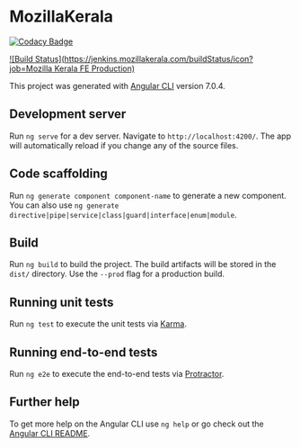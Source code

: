 # MozillaKerala

[![Codacy Badge](https://api.codacy.com/project/badge/Grade/2f55e09c16f84e76834fc1a35d2dc14c)](https://app.codacy.com/app/Mozilla-Kerala/home-front?utm_source=github.com&utm_medium=referral&utm_content=Mozilla-Kerala/home-front&utm_campaign=Badge_Grade_Dashboard)

[![Build Status](https://jenkins.mozillakerala.com/buildStatus/icon?job=Mozilla Kerala FE Production)](https://jenkins.mozillakerala.com/job/Mozilla%20Kerala%20FE%20Production/)

This project was generated with [Angular CLI](https://github.com/angular/angular-cli) version 7.0.4.

## Development server

Run `ng serve` for a dev server. Navigate to `http://localhost:4200/`. The app will automatically reload if you change any of the source files.

## Code scaffolding

Run `ng generate component component-name` to generate a new component. You can also use `ng generate directive|pipe|service|class|guard|interface|enum|module`.

## Build

Run `ng build` to build the project. The build artifacts will be stored in the `dist/` directory. Use the `--prod` flag for a production build.

## Running unit tests

Run `ng test` to execute the unit tests via [Karma](https://karma-runner.github.io).

## Running end-to-end tests

Run `ng e2e` to execute the end-to-end tests via [Protractor](http://www.protractortest.org/).

## Further help

To get more help on the Angular CLI use `ng help` or go check out the [Angular CLI README](https://github.com/angular/angular-cli/blob/master/README.md).
